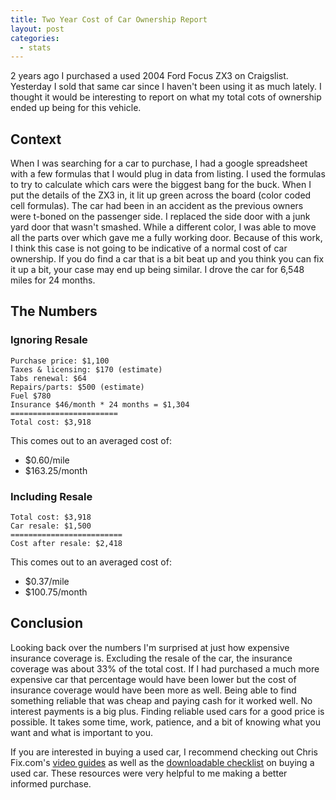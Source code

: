 ```yaml
---
title: Two Year Cost of Car Ownership Report
layout: post
categories:
  - stats
---
```


2 years ago I purchased a used 2004 Ford Focus ZX3 on Craigslist. Yesterday I sold that same car since I haven't been using it as much lately. I thought it would be interesting to report on what my total cots of ownership ended up being for this vehicle. 

## Context
When I was searching for a car to purchase, I had a google spreadsheet with a few formulas that I would plug in data from listing. I used the formulas to try to calculate which cars were the biggest bang for the buck. When I put the details of the ZX3 in, it lit up green across the board (color coded cell formulas). The car had been in an accident as the previous owners were t-boned on the passenger side. I replaced the side door with a junk yard door that wasn't smashed. While a different color, I was able to move all the parts over which gave me a fully working door. Because of this work, I think this case is not going to be indicative of a normal cost of car ownership. If you do find a car that is a bit beat up and you think you can fix it up a bit, your case may end up being similar. I drove the car for 6,548 miles for 24 months.

## The Numbers
### Ignoring Resale
    Purchase price: $1,100
    Taxes & licensing: $170 (estimate)
    Tabs renewal: $64
    Repairs/parts: $500 (estimate)
    Fuel $780
    Insurance $46/month * 24 months = $1,304
    ========================
    Total cost: $3,918

This comes out to an averaged cost of:
 - $0.60/mile
 - $163.25/month

### Including Resale
    Total cost: $3,918
    Car resale: $1,500
    =========================
    Cost after resale: $2,418

This comes out to an averaged cost of:
 - $0.37/mile
 - $100.75/month

## Conclusion
Looking back over the numbers I'm surprised at just how expensive insurance coverage is. Excluding the resale of the car, the insurance coverage was about 33% of the total cost. If I had purchased a much more expensive car that percentage would have been lower but the cost of insurance coverage would have been more as well. Being able to find something reliable that was cheap and paying cash for it worked well. No interest payments is a big plus. Finding reliable used cars for a good price is possible. It takes some time, work, patience, and a bit of knowing what you want and what is important to you.

If you are interested in buying a used car, I recommend checking out Chris Fix.com's [video guides](https://www.youtube.com/watch?v=vC8LbvYk6es&list=PLvKbarVtwhUv6bjLhJSyaEOxaYy03j7QS) as well as the [downloadable checklist](https://www.chris-fix.com/downloads.html) on buying a used car. These resources were very helpful to me making a better informed purchase.